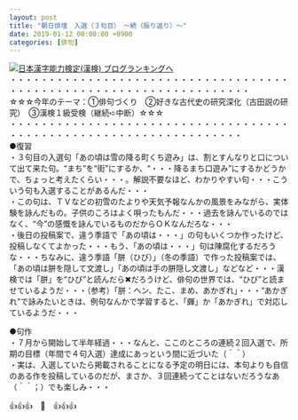 ```yaml
---
layout: post
title: "朝日俳壇　入選（３句目）　～続（振り返り）～"
date: 2019-01-12 00:00:00 +0900
categories: [俳句]
---
```


[![](/syuusyuu9701/assets/images/朝日俳壇-入選（３句目）-～続（振り返り）～-br_c_3028_1.gif)](http://blog.with2.net/link.php?1659096:3028 "日本漢字能力検定(漢検) ブログランキングへ")[日本漢字能力検定(漢検) ブログランキングへ](http://blog.with2.net/link.php?1659096:3028)  
・・・・・・・・・・・・・・・・・・・・・・・・・・・・・・・・・・・・・・・・・・・・・・・・・・・・・・・・・・・・・・・・・・・  
☆☆☆今年のテーマ：①俳句づくり　②好きな古代史の研究深化（古田説の研究）　③漢検１級受検（継続➪中断）☆☆☆  
・・・・・・・・・・・・・・・・・・・・・・・・・・・・・・・・・・・・・・・・・・・・・・・・・・・・・・・・・・・・・・・・・・  
●復習  
・３句目の入選句「あの頃は雪の降る町くち遊み」は、割とすんなりと口について出て来た句。“まち”を“街”にするか、“・・・降るまち口遊み”にするかどうかで、ちょっと考えたくらい・・・。解説不要なほど、わかりやすい句・・・こういう句も入選することがあるんだ・・・  
・この句は、ＴＶなどの初雪のたよりや天気予報なんかの風景をみながら、実体験を詠んだもの。子供のころはよく唄ったもんだ・・・過去を詠んでいるのではなく、“今”の感慨を詠んでいるものだからＯＫなんだろな・・・  
・後日の投稿案で、違う季語で「あの頃は・・・」の句もいくつか作ったけど、投稿しなくてよかった・・・もう、「あの頃は・・・」句は陳腐化するだろうな・・・ちなみに、違う季語「胼（ひび）」（冬の季語）で作った投稿案では、  
「あの頃は胼を隠して文渡し」「あの頃は手の胼隠し文渡し」などなど・・・漢検では「胼」を“ひび”と読んだら✖だろうけど、俳句の世界では、“ひび”と読ませているようだ・・・（参考）「胼：ヘン、たこ、まめ、あかぎれ」・・・“あかぎれ”で詠みたいときは、例句なんかで学習すると、「皹」か「あかぎれ」で対応しているようだ・・・  
  
●句作  
・７月から開始して半年経過・・・なんと、ここのところの連続２回入選で、所期の目標（年間で４句入選）達成にあっという間に近づいた（＾＾）  
・実は、入選していたら掲載されることになる予定の明日には、本句よりも自信のある作を投稿しているのだが、まさか、３回連続ってことはないだろうなあ（＾＾；）でも楽しみ・・・  
  
👍👍👍　🐖　👍👍👍  